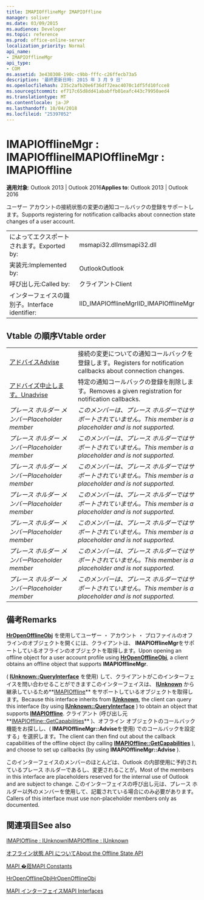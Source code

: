 ```yaml
---
title: IMAPIOfflineMgr IMAPIOffline
manager: soliver
ms.date: 03/09/2015
ms.audience: Developer
ms.topic: reference
ms.prod: office-online-server
localization_priority: Normal
api_name:
- IMAPIOfflineMgr
api_type:
- COM
ms.assetid: 3e430308-190c-c9bb-fffc-c26ffecb73a5
description: '最終更新日時: 2015 年 3 月 9 日'
ms.openlocfilehash: 235c2afb20e6f36df72eac4070c1df5fd10fcce8
ms.sourcegitcommit: ef717c65d8dd41ababffb01eafc443c79950aed4
ms.translationtype: MT
ms.contentlocale: ja-JP
ms.lasthandoff: 10/04/2018
ms.locfileid: "25397052"
---
```

# <a name="imapiofflinemgr--imapioffline"></a><span data-ttu-id="15282-103">IMAPIOfflineMgr : IMAPIOffline</span><span class="sxs-lookup"><span data-stu-id="15282-103">IMAPIOfflineMgr : IMAPIOffline</span></span>

  
  
<span data-ttu-id="15282-104">**適用対象**: Outlook 2013 | Outlook 2016</span><span class="sxs-lookup"><span data-stu-id="15282-104">**Applies to**: Outlook 2013 | Outlook 2016</span></span> 
  
<span data-ttu-id="15282-105">ユーザー アカウントの接続状態の変更の通知コールバックの登録をサポートします。</span><span class="sxs-lookup"><span data-stu-id="15282-105">Supports registering for notification callbacks about connection state changes of a user account.</span></span>
  
|||
|:-----|:-----|
|<span data-ttu-id="15282-106">によってエクスポートされます。</span><span class="sxs-lookup"><span data-stu-id="15282-106">Exported by:</span></span>  <br/> |<span data-ttu-id="15282-107">msmapi32.dll</span><span class="sxs-lookup"><span data-stu-id="15282-107">msmapi32.dll</span></span>  <br/> |
|<span data-ttu-id="15282-108">実装元:</span><span class="sxs-lookup"><span data-stu-id="15282-108">Implemented by:</span></span>  <br/> |<span data-ttu-id="15282-109">Outlook</span><span class="sxs-lookup"><span data-stu-id="15282-109">Outlook</span></span>  <br/> |
|<span data-ttu-id="15282-110">呼び出し元:</span><span class="sxs-lookup"><span data-stu-id="15282-110">Called by:</span></span>  <br/> |<span data-ttu-id="15282-111">クライアント</span><span class="sxs-lookup"><span data-stu-id="15282-111">Client</span></span>  <br/> |
|<span data-ttu-id="15282-112">インターフェイスの識別子。</span><span class="sxs-lookup"><span data-stu-id="15282-112">Interface identifier:</span></span>  <br/> |<span data-ttu-id="15282-113">IID_IMAPIOfflineMgr</span><span class="sxs-lookup"><span data-stu-id="15282-113">IID_IMAPIOfflineMgr</span></span>  <br/> |
   
## <a name="vtable-order"></a><span data-ttu-id="15282-114">Vtable の順序</span><span class="sxs-lookup"><span data-stu-id="15282-114">Vtable order</span></span>

|||
|:-----|:-----|
|[<span data-ttu-id="15282-115">アドバイス</span><span class="sxs-lookup"><span data-stu-id="15282-115">Advise</span></span>](imapiofflinemgr-advise.md) <br/> |<span data-ttu-id="15282-116">接続の変更についての通知コールバックを登録します。</span><span class="sxs-lookup"><span data-stu-id="15282-116">Registers for notification callbacks about connection changes.</span></span>  <br/> |
|[<span data-ttu-id="15282-117">アドバイズ中止します。</span><span class="sxs-lookup"><span data-stu-id="15282-117">Unadvise</span></span>](imapiofflinemgr-unadvise.md) <br/> |<span data-ttu-id="15282-118">特定の通知コールバックの登録を削除します。</span><span class="sxs-lookup"><span data-stu-id="15282-118">Removes a given registration for notification callbacks.</span></span>  <br/> |
| <span data-ttu-id="15282-119">*プレース ホルダー メンバー*</span><span class="sxs-lookup"><span data-stu-id="15282-119">*Placeholder member*</span></span>  <br/> | <span data-ttu-id="15282-120">*このメンバーは、プレース ホルダーではサポートされていません。*</span><span class="sxs-lookup"><span data-stu-id="15282-120">*This member is a placeholder and is not supported.*</span></span>  <br/> |
| <span data-ttu-id="15282-121">*プレース ホルダー メンバー*</span><span class="sxs-lookup"><span data-stu-id="15282-121">*Placeholder member*</span></span>  <br/> | <span data-ttu-id="15282-122">*このメンバーは、プレース ホルダーではサポートされていません。*</span><span class="sxs-lookup"><span data-stu-id="15282-122">*This member is a placeholder and is not supported.*</span></span>  <br/> |
| <span data-ttu-id="15282-123">*プレース ホルダー メンバー*</span><span class="sxs-lookup"><span data-stu-id="15282-123">*Placeholder member*</span></span>  <br/> | <span data-ttu-id="15282-124">*このメンバーは、プレース ホルダーではサポートされていません。*</span><span class="sxs-lookup"><span data-stu-id="15282-124">*This member is a placeholder and is not supported.*</span></span>  <br/> |
| <span data-ttu-id="15282-125">*プレース ホルダー メンバー*</span><span class="sxs-lookup"><span data-stu-id="15282-125">*Placeholder member*</span></span>  <br/> | <span data-ttu-id="15282-126">*このメンバーは、プレース ホルダーではサポートされていません。*</span><span class="sxs-lookup"><span data-stu-id="15282-126">*This member is a placeholder and is not supported.*</span></span>  <br/> |
| <span data-ttu-id="15282-127">*プレース ホルダー メンバー*</span><span class="sxs-lookup"><span data-stu-id="15282-127">*Placeholder member*</span></span>  <br/> | <span data-ttu-id="15282-128">*このメンバーは、プレース ホルダーではサポートされていません。*</span><span class="sxs-lookup"><span data-stu-id="15282-128">*This member is a placeholder and is not supported.*</span></span>  <br/> |
| <span data-ttu-id="15282-129">*プレース ホルダー メンバー*</span><span class="sxs-lookup"><span data-stu-id="15282-129">*Placeholder member*</span></span>  <br/> | <span data-ttu-id="15282-130">*このメンバーは、プレース ホルダーではサポートされていません。*</span><span class="sxs-lookup"><span data-stu-id="15282-130">*This member is a placeholder and is not supported.*</span></span>  <br/> |
| <span data-ttu-id="15282-131">*プレース ホルダー メンバー*</span><span class="sxs-lookup"><span data-stu-id="15282-131">*Placeholder member*</span></span>  <br/> | <span data-ttu-id="15282-132">*このメンバーは、プレース ホルダーではサポートされていません。*</span><span class="sxs-lookup"><span data-stu-id="15282-132">*This member is a placeholder and is not supported.*</span></span>  <br/> |
   
## <a name="remarks"></a><span data-ttu-id="15282-133">備考</span><span class="sxs-lookup"><span data-stu-id="15282-133">Remarks</span></span>

<span data-ttu-id="15282-134">**[HrOpenOfflineObj](hropenofflineobj.md)** を使用してユーザー ・ アカウント ・ プロファイルのオフラインのオブジェクトを開くには、クライアントは、 **IMAPIOfflineMgr**をサポートしているオフラインのオブジェクトを取得します。</span><span class="sxs-lookup"><span data-stu-id="15282-134">Upon opening an offline object for a user account profile using **[HrOpenOfflineObj](hropenofflineobj.md)**, a client obtains an offline object that supports **IMAPIOfflineMgr**.</span></span> 
  
<span data-ttu-id="15282-135">( **[IUnknown::QueryInterface](https://msdn.microsoft.com/library/ms682521%28v=VS.85%29.aspx)** を使用) して、クライアントがこのインターフェイスを問い合わせることができますこのインターフェイスは、 **[IUnknown](https://msdn.microsoft.com/library/ms680509%28v=VS.85%29.aspx)** から継承しているため**[IMAPIOffline](imapiofflineiunknown.md)** をサポートしているオブジェクトを取得します。</span><span class="sxs-lookup"><span data-stu-id="15282-135">Because this interface inherits from **[IUnknown](https://msdn.microsoft.com/library/ms680509%28v=VS.85%29.aspx)**, the client can query this interface (by using **[IUnknown::QueryInterface](https://msdn.microsoft.com/library/ms682521%28v=VS.85%29.aspx)** ) to obtain an object that supports **[IMAPIOffline](imapiofflineiunknown.md)**.</span></span> <span data-ttu-id="15282-136">クライアント (呼び出し元**[IMAPIOffline::GetCapabilities](imapioffline-getcapabilities.md)** )、オフライン オブジェクトのコールバック機能をお探しし、( **IMAPIOfflineMgr::Advise**を使用) でのコールバックを設定する」を選択します。</span><span class="sxs-lookup"><span data-stu-id="15282-136">The client can then find out about the callback capabilities of the offline object (by calling **[IMAPIOffline::GetCapabilities](imapioffline-getcapabilities.md)** ), and choose to set up callbacks (by using **IMAPIOfflineMgr::Advise** ).</span></span> 
  
<span data-ttu-id="15282-137">このインターフェイスのメンバーのほとんどは、Outlook の内部使用に予約されているプレース ホルダーであるし、変更されることが。</span><span class="sxs-lookup"><span data-stu-id="15282-137">Most of the members in this interface are placeholders reserved for the internal use of Outlook and are subject to change.</span></span> <span data-ttu-id="15282-138">このインターフェイスの呼び出し元は、プレース ホルダー以外のメンバーを使用して、記載されている場合にのみ必要があります。</span><span class="sxs-lookup"><span data-stu-id="15282-138">Callers of this interface must use non-placeholder members only as documented.</span></span>
  
## <a name="see-also"></a><span data-ttu-id="15282-139">関連項目</span><span class="sxs-lookup"><span data-stu-id="15282-139">See also</span></span>



[<span data-ttu-id="15282-140">IMAPIOffline : IUnknown</span><span class="sxs-lookup"><span data-stu-id="15282-140">IMAPIOffline : IUnknown</span></span>](imapiofflineiunknown.md)


[<span data-ttu-id="15282-141">オフライン状態 API について</span><span class="sxs-lookup"><span data-stu-id="15282-141">About the Offline State API</span></span>](about-the-offline-state-api.md)
  
[<span data-ttu-id="15282-142">MAPI �萔</span><span class="sxs-lookup"><span data-stu-id="15282-142">MAPI Constants</span></span>](mapi-constants.md)
  
[<span data-ttu-id="15282-143">HrOpenOfflineObj</span><span class="sxs-lookup"><span data-stu-id="15282-143">HrOpenOfflineObj</span></span>](hropenofflineobj.md)
  
[<span data-ttu-id="15282-144">MAPI インターフェイス</span><span class="sxs-lookup"><span data-stu-id="15282-144">MAPI Interfaces</span></span>](mapi-interfaces.md)

